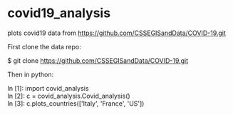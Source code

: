 # covid19_analysis
plots covid19 data from https://github.com/CSSEGISandData/COVID-19.git

First clone the data repo:

$ git clone https://github.com/CSSEGISandData/COVID-19.git

Then in python:

In [1]: import covid_analysis                                                   
In [2]: c = covid_analysis.Covid_analysis()                                     
In [3]: c.plots_countries(['Italy', 'France', 'US'])   
